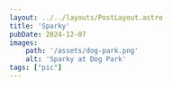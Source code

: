 ```yaml
---
layout: ../../layouts/PostLayout.astro
title: 'Sparky'
pubDate: 2024-12-07
images:
    path: '/assets/dog-park.png'
    alt: 'Sparky at Dog Park'
tags: ["pic"]
---
```

